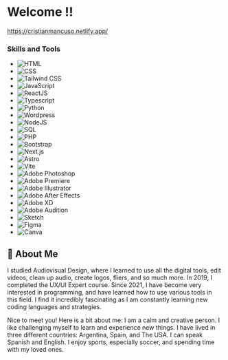 
# Welcome !!
<a href="https://cristianmancuso.netlify.app/" target="_blank"> https://cristianmancuso.netlify.app/</a> 

### Skills and Tools
- ![HTML](https://cdn.jsdelivr.net/npm/simple-icons@latest/icons/html5.svg) 
- ![CSS](https://cdn.jsdelivr.net/npm/simple-icons@latest/icons/css3.svg) 
- ![Tailwind CSS](https://cdn.jsdelivr.net/npm/simple-icons@latest/icons/tailwindcss.svg) 
- ![JavaScript](https://cdn.jsdelivr.net/npm/simple-icons@latest/icons/javascript.svg) 
- ![ReactJS](https://cdn.jsdelivr.net/npm/simple-icons@latest/icons/react.svg) 
- ![Typescript](https://cdn.jsdelivr.net/npm/simple-icons@latest/icons/typescript.svg) 
- ![Python](https://cdn.jsdelivr.net/npm/simple-icons@latest/icons/python.svg) 
- ![Wordpress](https://cdn.jsdelivr.net/npm/simple-icons@latest/icons/wordpress.svg) 
- ![NodeJS](https://cdn.jsdelivr.net/npm/simple-icons@latest/icons/node-dot-js.svg) 
- ![SQL](https://cdn.jsdelivr.net/npm/simple-icons@latest/icons/mysql.svg) 
- ![PHP](https://cdn.jsdelivr.net/npm/simple-icons@latest/icons/php.svg) 
- ![Bootstrap](https://cdn.jsdelivr.net/npm/simple-icons@latest/icons/bootstrap.svg) 
- ![Next.js](https://cdn.jsdelivr.net/npm/simple-icons@latest/icons/next-dot-js.svg) 
- ![Astro](https://cdn.jsdelivr.net/npm/simple-icons@latest/icons/astro.svg) 
- ![Vite](https://cdn.jsdelivr.net/npm/simple-icons@latest/icons/vite.svg) 
- ![Adobe Photoshop](https://cdn.jsdelivr.net/npm/simple-icons@latest/icons/adobephotoshop.svg) 
- ![Adobe Premiere](https://cdn.jsdelivr.net/npm/simple-icons@latest/icons/adobepremierepro.svg) 
- ![Adobe Illustrator](https://cdn.jsdelivr.net/npm/simple-icons@latest/icons/adobeillustrator.svg) 
- ![Adobe After Effects](https://cdn.jsdelivr.net/npm/simple-icons@latest/icons/adobeaftereffects.svg) 
- ![Adobe XD](https://cdn.jsdelivr.net/npm/simple-icons@latest/icons/adobexd.svg) 
- ![Adobe Audition](https://cdn.jsdelivr.net/npm/simple-icons@latest/icons/adobeaudition.svg) 
- ![Sketch](https://cdn.jsdelivr.net/npm/simple-icons@latest/icons/sketch.svg) 
- ![Figma](https://cdn.jsdelivr.net/npm/simple-icons@latest/icons/figma.svg) 
- ![Canva](https://cdn.jsdelivr.net/npm/simple-icons@latest/icons/canva.svg)




## 🚀 About Me
I studied Audiovisual Design, where I learned to use all the digital tools, edit videos, clean up audio, create logos, fliers, and so much more. In 2019, I completed the UX/UI Expert course. Since 2021, I have become very interested in programming, and have learned how to use various tools in this field. I find it incredibly fascinating as I am constantly learning new coding languages and strategies.


Nice to meet you! Here is a bit about me: I am a calm and creative person. I like challenging myself to learn and experience new things. I have lived in three different countries: Argentina, Spain, and The USA. I can speak Spanish and English. I enjoy sports, especially soccer, and spending time with my loved ones.

